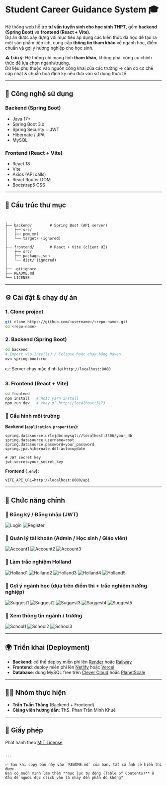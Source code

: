 # Student Career Guidance System 🎓

Hệ thống web hỗ trợ **tư vấn tuyển sinh cho học sinh THPT**, gồm **backend (Spring Boot)** và **frontend (React + Vite)**.  
Dự án được xây dựng với mục tiêu áp dụng các kiến thức đã học để tạo ra một sản phẩm tiện ích, cung cấp **thông tin tham khảo** về ngành học, điểm chuẩn và gợi ý hướng nghiệp cho học sinh.

⚠️ **Lưu ý**: Hệ thống chỉ mang tính **tham khảo**, không phải công cụ chính thức để lựa chọn ngành/trường.  
Dữ liệu phụ thuộc vào nguồn công khai của các trường → cần có cơ chế cập nhật & chuẩn hoá định kỳ nếu đưa vào sử dụng thực tế.

---

## 🚀 Công nghệ sử dụng

### Backend (Spring Boot)
- Java 17+
- Spring Boot 3.x
- Spring Security + JWT
- Hibernate / JPA
- MySQL

### Frontend (React + Vite)
- React 18
- Vite
- Axios (API calls)
- React Router DOM
- Bootstrap5 CSS

---

## 📂 Cấu trúc thư mục

```

.
├── backend/        # Spring Boot (API server)
│   ├── src/
│   ├── pom.xml
│   └── target/ (ignored)
│
├── frontend/       # React + Vite (client UI)
│   ├── src/
│   ├── package.json
│   └── dist/ (ignored)
│
├── .gitignore
├── README.md
└── LICENSE

````

---

## ⚙️ Cài đặt & chạy dự án

### 1. Clone project
```bash
git clone https://github.com/<username>/<repo-name>.git
cd <repo-name>
````

### 2. Backend (Spring Boot)

```bash
cd backend
# Import vào IntelliJ / Eclipse hoặc chạy bằng Maven
mvn spring-boot:run
```

👉 Server chạy mặc định tại `http://localhost:8080`

### 3. Frontend (React + Vite)

```bash
cd frontend
npm install   # hoặc yarn install
npm run dev   # chạy ở http://localhost:5173
```

### 🔑 Cấu hình môi trường

**Backend (`application.properties`):**

```properties
spring.datasource.url=jdbc:mysql://localhost:3306/your_db
spring.datasource.username=root
spring.datasource.password=your_password
spring.jpa.hibernate.ddl-auto=update

# JWT secret key
jwt.secret=your_secret_key
```

**Frontend (`.env`):**

```env
VITE_API_URL=http://localhost:8080/api
```

---

## 📌 Chức năng chính

### 🔐 Đăng ký / Đăng nhập (JWT)

![Login](https://github.com/user-attachments/assets/926992b9-b090-4ce6-8f80-1bd39fbf0934)
![Register](https://github.com/user-attachments/assets/4e1b0d24-5141-40ac-b878-c2c9b8d53f64)

### 👤 Quản lý tài khoản (Admin / Học sinh / Giáo viên)

![Account1](https://github.com/user-attachments/assets/6d820a65-6d8e-4eb4-8bca-190af24df4b8)
![Account2](https://github.com/user-attachments/assets/7e023ba3-b32d-4fd5-83d8-c7f0701f00d6)
![Account3](https://github.com/user-attachments/assets/21d4e564-091e-4eb4-a558-52e197889e9a)

### 📝 Làm trắc nghiệm Holland

![Holland1](https://github.com/user-attachments/assets/818d8afe-0d5a-48d5-8cbf-de6d2ba95ea1)
![Holland2](https://github.com/user-attachments/assets/ef59182e-6115-415d-8637-bc250db9eda3)
![Holland3](https://github.com/user-attachments/assets/a6935705-cbe9-43f3-b80d-f554573c3cdd)
![Holland4](https://github.com/user-attachments/assets/8428d142-4a6c-4bb0-bf95-c6a2eba98437)
![Holland5](https://github.com/user-attachments/assets/a1e8f0d9-6a1a-40d3-8729-fca23ba721b3)

### 🎯 Gợi ý ngành học (dựa trên điểm thi + trắc nghiệm hướng nghiệp)

![Suggest1](https://github.com/user-attachments/assets/a317f5b6-1a38-4d63-b676-15d6f5daddbc)
![Suggest2](https://github.com/user-attachments/assets/f6c1e0d5-53b2-4e7f-bb35-e7aca50043b1)
![Suggest3](https://github.com/user-attachments/assets/a8d8a4f2-eefc-414f-844a-6db5ca9f2a8e)
![Suggest4](https://github.com/user-attachments/assets/eb6eace2-0ab2-4b09-bf63-3b82a50b32e3)
![Suggest5](https://github.com/user-attachments/assets/271c2e5b-5ddc-44c4-838f-2f46bc721070)

### 🏫 Xem thông tin ngành / trường

![School1](https://github.com/user-attachments/assets/49c2d366-a16a-478d-afd8-53743d8c49d6)
![School2](https://github.com/user-attachments/assets/74c32eeb-59d1-4d57-a463-90839475a27a)
![School3](https://github.com/user-attachments/assets/ddb2ef3e-9e8e-4486-a107-dccd1ba5a266)

---

## 🌍 Triển khai (Deployment)

* **Backend**: có thể deploy miễn phí lên [Render](https://render.com) hoặc [Railway](https://railway.app)
* **Frontend**: deploy miễn phí lên [Netlify](https://netlify.com) hoặc [Vercel](https://vercel.com)
* **Database**: dùng MySQL free trên [Clever Cloud](https://www.clever-cloud.com/) hoặc [PlanetScale](https://planetscale.com/)

---

## 👨‍💻 Nhóm thực hiện

* **Trần Tuấn Thắng** (Backend + Frontend)
* **Giảng viên hướng dẫn**: ThS. Phan Trần Minh Khuê

---

## 📜 Giấy phép

Phát hành theo [MIT License](LICENSE)

```

---

✅ Sau khi copy bản này vào `README.md` của bạn, tất cả ảnh sẽ hiển thị được.  
Bạn có muốn mình làm thêm **mục lục tự động (Table of Contents)** ở đầu để người đọc click vào là nhảy đến phần đó không?
```
